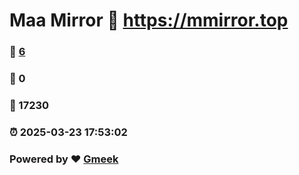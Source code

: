 # Maa Mirror :link: https://mmirror.top 
### :page_facing_up: [6](https://mmirror.top/tag.html) 
### :speech_balloon: 0 
### :hibiscus: 17230 
### :alarm_clock: 2025-03-23 17:53:02 
### Powered by :heart: [Gmeek](https://github.com/Meekdai/Gmeek)

